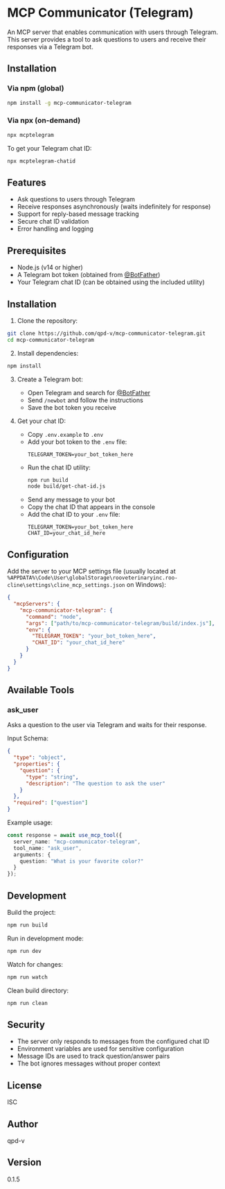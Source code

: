# MCP Communicator (Telegram)

An MCP server that enables communication with users through Telegram. This server provides a tool to ask questions to users and receive their responses via a Telegram bot.

## Installation

### Via npm (global)

```bash
npm install -g mcp-communicator-telegram
```

### Via npx (on-demand)

```bash
npx mcptelegram
```

To get your Telegram chat ID:
```bash
npx mcptelegram-chatid
```

## Features

- Ask questions to users through Telegram
- Receive responses asynchronously (waits indefinitely for response)
- Support for reply-based message tracking
- Secure chat ID validation
- Error handling and logging

## Prerequisites

- Node.js (v14 or higher)
- A Telegram bot token (obtained from [@BotFather](https://t.me/botfather))
- Your Telegram chat ID (can be obtained using the included utility)

## Installation

1. Clone the repository:
```bash
git clone https://github.com/qpd-v/mcp-communicator-telegram.git
cd mcp-communicator-telegram
```

2. Install dependencies:
```bash
npm install
```

3. Create a Telegram bot:
   - Open Telegram and search for [@BotFather](https://t.me/botfather)
   - Send `/newbot` and follow the instructions
   - Save the bot token you receive

4. Get your chat ID:
   - Copy `.env.example` to `.env`
   - Add your bot token to the `.env` file:
     ```
     TELEGRAM_TOKEN=your_bot_token_here
     ```
   - Run the chat ID utility:
     ```bash
     npm run build
     node build/get-chat-id.js
     ```
   - Send any message to your bot
   - Copy the chat ID that appears in the console
   - Add the chat ID to your `.env` file:
     ```
     TELEGRAM_TOKEN=your_bot_token_here
     CHAT_ID=your_chat_id_here
     ```

## Configuration

Add the server to your MCP settings file (usually located at `%APPDATA%\Code\User\globalStorage\rooveterinaryinc.roo-cline\settings\cline_mcp_settings.json` on Windows):

```json
{
  "mcpServers": {
    "mcp-communicator-telegram": {
      "command": "node",
      "args": ["path/to/mcp-communicator-telegram/build/index.js"],
      "env": {
        "TELEGRAM_TOKEN": "your_bot_token_here",
        "CHAT_ID": "your_chat_id_here"
      }
    }
  }
}
```

## Available Tools

### ask_user

Asks a question to the user via Telegram and waits for their response.

Input Schema:
```json
{
  "type": "object",
  "properties": {
    "question": {
      "type": "string",
      "description": "The question to ask the user"
    }
  },
  "required": ["question"]
}
```

Example usage:
```typescript
const response = await use_mcp_tool({
  server_name: "mcp-communicator-telegram",
  tool_name: "ask_user",
  arguments: {
    question: "What is your favorite color?"
  }
});
```

## Development

Build the project:
```bash
npm run build
```

Run in development mode:
```bash
npm run dev
```

Watch for changes:
```bash
npm run watch
```

Clean build directory:
```bash
npm run clean
```

## Security

- The server only responds to messages from the configured chat ID
- Environment variables are used for sensitive configuration
- Message IDs are used to track question/answer pairs
- The bot ignores messages without proper context

## License

ISC

## Author

qpd-v

## Version

0.1.5